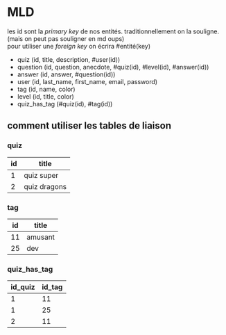 # MLD

les id sont la *primary key* de nos entités. traditionnellement on la souligne. (mais on peut pas souligner en md oups)  
pour utiliser une *foreign key* on écrira #entité(key)

- quiz (id, title, description, #user(id))
- question (id, question, anecdote, #quiz(id), #level(id), #answer(id))
- answer (id, answer, #question(id))
- user (id, last_name, first_name, email, password)
- tag (id, name, color)
- level (id, title, color)
- quiz_has_tag (#quiz(id), #tag(id))

## comment utiliser les tables de liaison

### quiz

| id | title |
|---|---|
| 1 | quiz super |
| 2 | quiz dragons |

### tag

| id | title |
|---|---|
| 11 | amusant |
| 25 | dev |

### quiz_has_tag

| id_quiz | id_tag |
|---|---|
| 1 | 11 |
| 1 | 25 |
| 2 | 11 |
